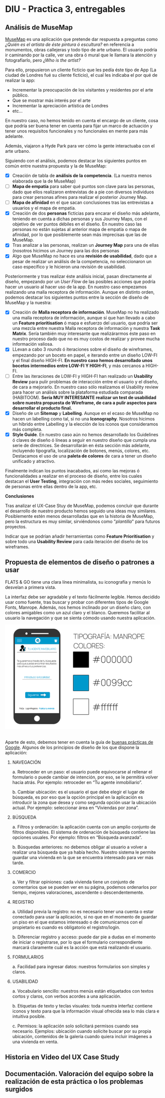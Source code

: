 # DIU - Practica 3, entregables

## Análisis de MuseMap   

[MuseMap](https://blog.prototypr.io/musemap-street-art-app-ux-case-study-9bec6a99823b) es una aplicación que pretende dar respuesta a preguntas como *¿Quién es el artista de éste pintura ó escultura?* en referencia a monumentos, obras callejeras y todo tipo de arte urbano. El usuario podría ir caminando por la calle, ver una obra ó mural que le llamara la atención y fotografiarlo, pero *¿Who is the artist?*

Para ello, propusieron un cliente ficticio que les pedía éste tipo de App (La ciudad de Londres fué su cliente ficticio), el cual les indicaba el por qué de realizar la app:
- Incrementar la preocupación de los visitantes y residentes por el arte público.
- Que se mostrar más interés por el arte
- Incrementar la apreciación artística de Londres 
- etc...

En nuestro caso, no hemos tenido en cuenta el encargo de un cliente, cosa que podría ser buena tener en cuenta para fijar un marco de actuación y tener unos requisitos funcionales y no funcionales en mente para más adelante. 

Además, viajaron a Hyde Park para ver cómo la gente interactuaba con el arte urbano.

Siguiendo con el análisis, podemos destacar los siguientes puntos en común entre nuestra propuesta y la de MuseMap:

- [x] Creación de tabla de __análisis de la competencia__. (La nuestra menos elaborada que la de MuseMap)
- [ ] __Mapa de empatía__ para saber qué puntos son clave para las personas, dado que ellos realizaron entrevistas de a pie con diversos individuos para crear personas afines para realizar el posterior Journey Map.
- [ ] __Mapa de afinidad__ en el que sacan conclusiones tras las entrevistas a usuarios y el mapa de empatía.
- [x] Creación de dos __personas__ ficticias para encarar el diseño más adelante, teniendo en cuenta a dichas personas y sus Journey Maps, con el objetivo de ver puntos débiles en el diseño. En nuestro caso las personas no están sujetas al anterior mapa de empatía o mapa de afinidad, por lo que posiblemente sean más imprecisas que las de MuseMap.
- [x] Tras analizar a las personas, realizan un __Journey Map__ para una de ellas (nosotros hicimos un Journey para las dos personas
- [x] Algo que MuseMap no hace es una __revisión de usabilidad__, dado que a pesar de realizar un análisis de la competencia, no seleccionaron un caso específico y le hicieron una revisión de usabilidad.

Posteriormente y tras realizar éste análisis inicial, pasan directamente al diseño, empezando por un *User Flow* de las posibles acciones que podría hacer un usuario al hacer uso de la app. En nuestro caso empezamos realizando una malla receptora de información. Aunque en distinto orden, podemos destacar los siguientes puntos entre la sección de diseño de MuseMap y la nuestra:

- [x] Creación de __Malla receptora de información__. MuseMap no ha realizado una malla receptora de información, aunque sí que han llevado a cabo un __Feature prioritisation__ ó mapa e esfuerzo del usuario, que podría ser una mezcla entre nuestra Malla receptora de información y nuestra __Task Matrix__. Sería también muy interesante que realizárarmos éste paso en nuestro proceso dado que no es muy costos de realizar y provee mucha información valiosa.
- [x] LLevan a cabo 3 *rounds* ó iteraciones sobre el diseño de wireframes, empezando por un boceto en papel, e iterando entre un diseño LOW-FI y el final diseño HIGH-FI. __En nuestro caso hemos desarrollado unos bocetos intermedios entre LOW-FI Y HIGH-FI__, y más cercanos a HIGH-FI.
- [ ] Entre las iteraciones de LOW-FI y HIGH-FI han realizado un __Usability Review__ para pulir problemas de interacción entre el usuario y el diseño, de cara a mejorarlo. En nuestro caso sólo realizamos el Usability review para hacer un análisis sobre la plataforma estudiada comparada (HABITOOM). __Sería MUY INTERESANTE realizar un test de usabilidad sobre nuestra propuesta de Wireframe, de cara a pulir aspectos para desarrollar el producto final.__
- [x] Diseño de un __Sitemap__ y __Labelling__. Aunque en el ecaso de MuseMap no hacen un labelling como tal, si no una __Iconography__. Nosotros hicimos un híbrido entre Labelling y la elección de los iconos que consideramos más completa.
- [x] __Style Guide__. En nuestro caso aún no hemos desarrollado los Guidelines ó claves de diseño ó líneas a seguir en nuestro diseño que cumpla una serie de directrices. Se desarrollarán en ésta sección más adelante, incluyendo tipografía, localización de botones, menús, colores, etc. Destacamos el uso de una __paleta de colores__ de cara a tener un diseño unificado y atractivo.

Finalmente indican los puntos inacabados, así como las mejoras ó funcionalidades a realizar en el proceso de diseño, entre los cuales destacan el __User Testing__, integración con más redes sociales, seguimiento de personas entre ellas dentro de la app, etc. 


__Conclusiones__

Tras analizar el UX-Case Stuy de MuseMap, podemos concluir que durante el desarrollo de nuestro producto hemos seguido una ideas muy similares. Posiblemente estén menos desarrolladas que en la historia de MuseMap, pero la estructura es muy similar, sirviéndonos como "*plantilla*" para futuros proyectos. 

Indicar que se podrían añadir herramientas como __Feature Prioritisation__ y sobre todo una __Usability Review__ para cada iteración del diseño de los wireframes. 



## Propuesta de elementos de diseño o patrones a usar  

FLATS & GO tiene una clara línea minimalista, su iconografía y menús lo desvelan a primera vista.

La interfaz debe ser agradable y el texto fácilmente legible. Hemos decidido usar como fuente, tras buscar y probar con diferentes tipos de Google Fonts, Manrope. 
Además, nos hemos inclinado por un diseño claro, con colores amigables como un azul claro y el blanco. Queremos facilitar al usuario la navegación y que se sienta cómodo usando nuestra aplicación. 

<img src="/img/coloresytipografia.png"/>&nbsp;

Aparte de esto, debemos tener en cuenta la guía de [buenas prácticas de Google](https://www.thinkwithgoogle.com/intl/es-419/recursos-y-herramientas/aplicaciones/principles-of-mobile-app-design-download-complete-guide/). Algunos de los principios de diseño de los que dispone la aplicación:


1. NAVEGACIÓN
        
	a. Retroceder en un paso: el usuario puede equivocarse al rellenar el formulario o puede cambiar de intención, por eso, se le permitirá volver hacia atrás. Por ejemplo: retroceder en “Tu agente inmobiliario”.


	b. Cambiar ubicación: es el usuario el que debe elegir el lugar de búsqueda, es por eso que la opción principal en la aplicación es introducir la zona que desea y como segunda opción usar la ubicación actual. Por ejemplo: seleccionar área en “Viviendas por zona”.


2. BÚSQUEDA 

	a. Filtros y ordenación: la aplicación cuenta con un amplio conjunto de filtros disponibles. El sistema de ordenación de búsqueda contiene las opciones usuales. Por ejemplo: filtros en “Búsqueda avanzada”.


	b. Búsquedas anteriores: no debemos obligar al usuario a volver a realizar una búsqueda que ya había hecho. Nuestro sistema le permite guardar una vivienda en la que se encuentra interesado para ver más tarde.


3. COMERCIO

	a. Ver y filtrar opiniones: cada vivienda tiene un conjunto de comentarios que se pueden ver en su página, podemos ordenarlos por tiempo, mejores valoraciones, ascendente o descendentemente.


4. REGISTRO

	a. Utilidad previa la registro: no es necesario tener una cuenta o estar conectado para usar la aplicación, si no que en el momento de guardar un piso en el que estamos interesado o de comunicarnos con el propietario es cuando es obligatorio el registro/login.


	b. Diferenciar registro y acceso: puede dar pie a dudas en el momento de iniciar o registrarse, por lo que el formulario correspondiente marcará claramente cuál es la acción que está realizando el usuario.


5. FORMULARIOS

	a. Facilidad para ingresar datos: nuestros formularios son simples y claros. 


6. USABILIDAD

	a. Vocabulario sencillo: nuestros menús están etiquetados con textos cortos y claros, con verbos acordes a una aplicación.


	b. Etiquetas de texto y teclas visuales: toda nuestra interfaz contiene iconos y texto para que la información visual ofrecida sea lo más clara e intuitiva posible.


	c. Permisos: la aplicación solo solicitará permisos cuando sea necesario. Ejemplos: ubicación cuando solicite buscar por su propia ubicación, contenidos de la galería cuando quiera incluir imágenes a una vivienda en venta.

## Historia en Video del UX Case Study


## Documentación. Valoración del equipo sobre la realización de esta práctica o los problemas surgidos
 
